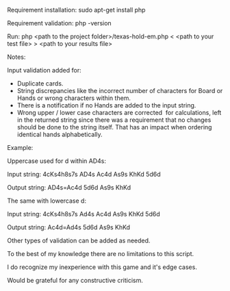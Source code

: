 Requirement installation:
sudo apt-get install php

Requirement validation:
php -version

Run:
php \<path to the project folder\>/texas-hold-em.php < \<path to your test file\> > \<path to your results file\>

Notes:

Input validation added for:
- Duplicate cards.
- String discrepancies like the incorrect number of characters for Board or Hands or wrong characters within them.
- There is a notification if no Hands are added to the input string.
- Wrong upper / lower case characters are corrected  for calculations, left in the returned string since there was a requirement that no changes should be done to the string itself. That has an impact when ordering identical hands alphabetically.

Example:

Uppercase used for d within AD4s:

Input string: 4cKs4h8s7s AD4s Ac4d As9s KhKd 5d6d

Output string: AD4s=Ac4d 5d6d As9s KhKd


The same with lowercase d:

Input string: 4cKs4h8s7s Ad4s Ac4d As9s KhKd 5d6d

Output string: Ac4d=Ad4s 5d6d As9s KhKd 


Other types of validation can be added as needed.


To the best of my knowledge there are no limitations to this script.

I do recognize my inexperience with this game and it's edge cases.

Would be grateful for any constructive criticism.
